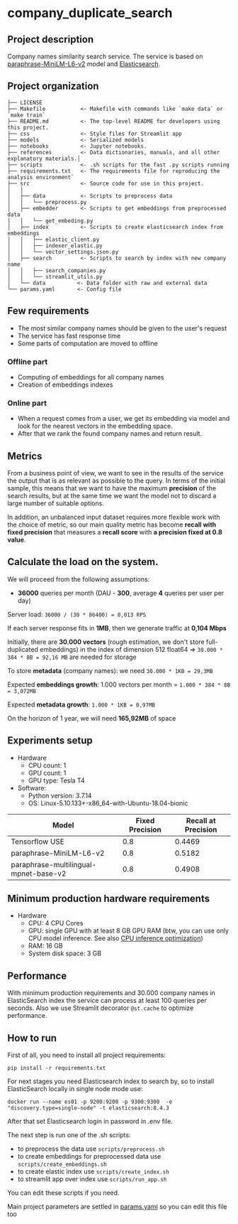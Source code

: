company_duplicate_search
==============================

## Project description

Company names similarity search service.
The service is based on [paraphrase-MiniLM-L6-v2](https://www.sbert.net/docs/pretrained_models.html) model
and [Elasticsearch](https://www.elastic.co/).

Project organization
------------

    ├── LICENSE
    ├── Makefile           <- Makefile with commands like `make data` or `make train`
    ├── README.md          <- The top-level README for developers using this project.
    ├── css                <- Style files for Streamlit app
    ├── models             <- Serialized models
    ├── notebooks          <- Jupyter notebooks.
    ├── references         <- Data dictionaries, manuals, and all other explanatory materials.│
    ├── scripts            <- .sh scripts for the fast .py scripts running
    ├── requirements.txt   <- The requirements file for reproducing the analysis environment`
    ├── src                <- Source code for use in this project.
    │   │
    │   ├── data           <- Scripts to preprocess data
    │   │   └── preprocess.py
    │   ├── embedder       <- Scripts to get embeddings from preprocessed data
    │   │   └── get_embeding.py
    │   ├── index          <- Scripts to create elasticsearch index from embeddings
    │   │   ├── elastic_client.py    
    │   │   ├── indexer_elastic.py
    │   │   └── vector_settings.json.py
    │   ├── search         <- Scripts to search by index with new company name
    │   │   ├── search_companies.py    
    │   │   └── streamlit_utils.py
    │   └── data          <- Data folder with raw and external data
    └── params.yaml       <- Config file

## Few requirements
- The most similar company names should be given to the user's request
- The service has fast response time
- Some parts of computation are moved to offline

### Offline part

- Computing of embeddings for all company names
- Creation of embeddings indexes

### Online part

- When a request comes from a user, we get its embedding via model and look for the nearest vectors in the embedding space.
- After that we rank the found company names and return result.

## Metrics

From a business point of view, we want to see in the results of the service the output that is as
relevant as possible to the query.
In terms of the initial sample, this means that we want to have the maximum **precision** of the search
results, but at the same time we want the model not to discard a large number of suitable options.

In addition, an unbalanced input dataset requires more flexible work with the choice of metric,
so our main quality metric has become **recall with fixed precision** that measures a **recall score** with
**a precision fixed at 0.8 value**.

## Calculate the load on the system. 

We will proceed from the following assumptions:
- **36000** queries per month (DAU - **300**, average **4** queries per user per day)

Server load: `36000 / (30 * 86400) = 0,013 RPS`

If each server response fits in **1MB**, then we generate traffic at **0,104 Mbps**

Initially, there are **30.000 vectors** (rough estimation, we don't store full-duplicated embeddings)
in the index of dimension 512 float64 => `30.000 * 384 * 8B = 92,16 MB` are needed for storage

To store **metadata** (company names): we need `30.000 * 1KB = 29,3MB`

Expected **embeddings growth**: 1.000 vectors per month = `1.000 * 384 * 8B = 3,072MB`

Expected **metadata growth**: `1.000 * 1KB = 0,97MB`

On the horizon of 1 year, we will need **165,92MB** of space

## Experiments setup

- Hardware
    - CPU count: 1
    - GPU count: 1
    - GPU type: Tesla T4
- Software:
    - Python version: 3.7.14
    - OS: Linux-5.10.133+-x86_64-with-Ubuntu-18.04-bionic

| Model                                 | Fixed Precision | Recall at Precision | 
|---------------------------------------|-----------------|---------------------|
| Tensorflow USE                        | 0.8             | 0.4469              | 
| paraphrase-MiniLM-L6-v2               | 0.8             | 0.5182              | 
| paraphrase-multilingual-mpnet-base-v2 | 0.8             | 0.4908              |

## Minimum production hardware requirements

- Hardware
    - CPU: 4 CPU Cores
    - GPU: single GPU with at least 8 GB GPU RAM (btw, you can use only CPU model inference. See also [CPU inference optimization](https://youtu.be/okcvDWkyw2Y?t=23964))
    - RAM: 16 GB
    - System disk space: 3 GB
    
## Performance

With minimum production requirements and 30.000 company names in ElasticSearch index the service can process at least 100 queries per seconds.
Also we use Streamlit decorator `@st.cache` to optimize performance.

## How to run

First of all, you need to install all project requirements: 
```
pip install -r requirements.txt
```

For next stages you need Elasticsearch index to search by, so to install ElasticSearch locally in single node mode use:

```
docker run --name es01 -p 9200:9200 -p 9300:9300  -e "discovery.type=single-node" -t elasticsearch:8.4.3
```

After that set Elasticsearch login in password in .env file.

The next step is run one of the .sh scripts:
- to preprocess the data use `scripts/preprocess.sh`
- to create embeddings for preprocessed data use `scripts/create_embeddings.sh`
- to create elastic index use `scripts/create_index.sh`
- to streamlit app over index use `scripts/run_app.sh`

You can edit these scripts if you need.

Main project parameters are settled in [params.yaml](https://github.com/pacifikus/company_duplicate_search/blob/main/params.yaml) so you can edit this file too
